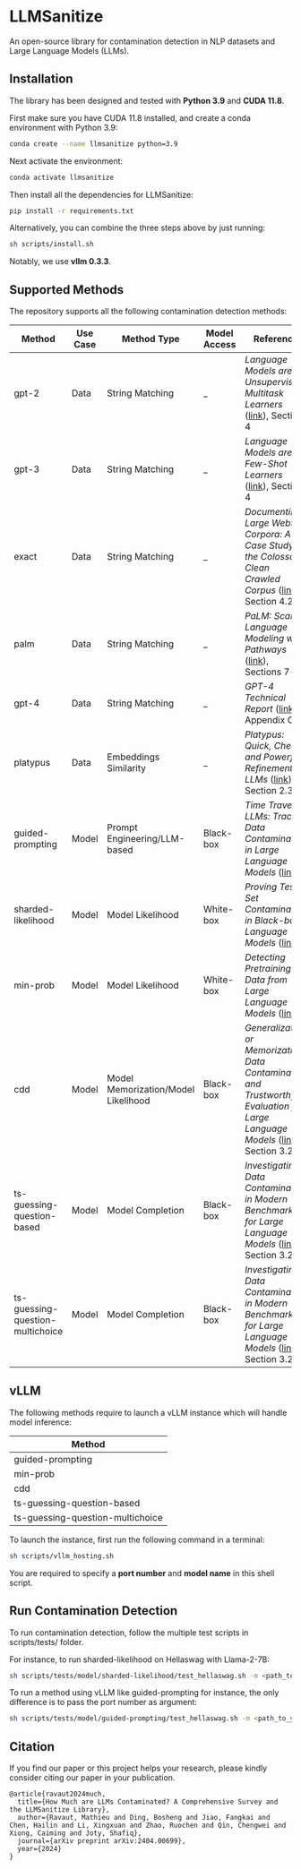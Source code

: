 # LLMSanitize
An open-source library for contamination detection in NLP datasets and Large Language Models (LLMs).  

## Installation
The library has been designed and tested with **Python 3.9** and **CUDA 11.8**.  

First make sure you have CUDA 11.8 installed, and create a conda environment with Python 3.9: 
```bash
conda create --name llmsanitize python=3.9
```

Next activate the environment:
```bash
conda activate llmsanitize
```

Then install all the dependencies for LLMSanitize:
```bash
pip install -r requirements.txt
```

Alternatively, you can combine the three steps above by just running:  
```bash
sh scripts/install.sh
```

Notably, we use **vllm 0.3.3**.  

## Supported Methods
The repository supports all the following contamination detection methods:

| **Method** | **Use Case** | **Method Type** | **Model Access** | **Reference** |  
|---|---|---|---|---|
| gpt-2 | Data | String Matching | _ | *Language Models are Unsupervised Multitask Learners* ([link](https://d4mucfpksywv.cloudfront.net/better-language-models/language_models_are_unsupervised_multitask_learners.pdf)), Section 4 |
| gpt-3 | Data | String Matching | _ | *Language Models are Few-Shot Learners* ([link](https://arxiv.org/abs/2005.14165)), Section 4 |
| exact | Data | String Matching | _ | *Documenting Large Webtext Corpora: A Case Study on the Colossal Clean Crawled Corpus* ([link](https://arxiv.org/abs/2104.08758)), Section 4.2 |
| palm | Data | String Matching | _ | *PaLM: Scaling Language Modeling with Pathways* ([link](https://arxiv.org/abs/2204.02311)), Sections 7-8 |
| gpt-4 | Data | String Matching | _ | *GPT-4 Technical Report* ([link](https://arxiv.org/abs/2303.08774)), Appendix C |
| platypus | Data | Embeddings Similarity | _ | *Platypus: Quick, Cheap, and Powerful Refinement of LLMs* ([link](https://arxiv.org/abs/2308.07317)), Section 2.3 |
| guided-prompting | Model | Prompt Engineering/LLM-based | Black-box | *Time Travel in LLMs: Tracing Data Contamination in Large Language Models* ([link](https://arxiv.org/abs/2308.08493)) |
| sharded-likelihood | Model | Model Likelihood | White-box | *Proving Test Set Contamination in Black-box Language Models* ([link](https://arxiv.org/abs/2310.17623)) |
| min-prob | Model | Model Likelihood | White-box | *Detecting Pretraining Data from Large Language Models* ([link](https://arxiv.org/abs/2310.16789)) |
| cdd | Model | Model Memorization/Model Likelihood | Black-box | *Generalization or Memorization: Data Contamination and Trustworthy Evaluation for Large Language Models* ([link](https://arxiv.org/abs/2402.15938)), Section 3.2 |
| ts-guessing-question-based | Model | Model Completion | Black-box | *Investigating Data Contamination in Modern Benchmarks for Large Language Models* ([link](https://arxiv.org/abs/2311.09783)), Section 3.2.1 |
| ts-guessing-question-multichoice | Model | Model Completion | Black-box | *Investigating Data Contamination in Modern Benchmarks for Large Language Models* ([link](https://arxiv.org/abs/2311.09783)), Section 3.2.2 |

## vLLM
The following methods require to launch a vLLM instance which will handle model inference:

| **Method** | 
|---|
| guided-prompting |
| min-prob |
| cdd |
| ts-guessing-question-based |
| ts-guessing-question-multichoice |

To launch the instance, first run the following command in a terminal: 
```bash
sh scripts/vllm_hosting.sh
```
You are required to specify a **port number** and **model name** in this shell script. 

## Run Contamination Detection
To run contamination detection, follow the multiple test scripts in scripts/tests/ folder.  

For instance, to run sharded-likelihood on Hellaswag with Llama-2-7B:
```bash
sh scripts/tests/model/sharded-likelihood/test_hellaswag.sh -m <path_to_your_llama-2-7b_folder> 
```

To run a method using vLLM like guided-prompting for instance, the only difference is to pass the port number as argument:
```bash
sh scripts/tests/model/guided-prompting/test_hellaswag.sh -m <path_to_your_llama-2-7b_folder> -p <port_number_from_your_vllm_instance>
```


## Citation

If you find our paper or this project helps your research, please kindly consider citing our paper in your publication.


```
@article{ravaut2024much,
  title={How Much are LLMs Contaminated? A Comprehensive Survey and the LLMSanitize Library},
  author={Ravaut, Mathieu and Ding, Bosheng and Jiao, Fangkai and Chen, Hailin and Li, Xingxuan and Zhao, Ruochen and Qin, Chengwei and Xiong, Caiming and Joty, Shafiq},
  journal={arXiv preprint arXiv:2404.00699},
  year={2024}
}
```
